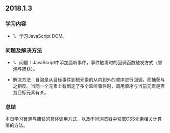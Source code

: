 ## 2018.1.3

### 学习内容
+ 1、学习JavaScript DOM。

### 问题及解决方法
+ 1、问题：JavaScript中添加监听事件，事件触发时的回调函数触发方式（冒泡与捕获）。

+ 解决方法：冒泡是从目标事件到根元素的从内到外的顺序进行回调，而捕获与之相反。当同一个元素上有绑定了多个监听事件时，调用顺序与当前元素是否为目标元素有关。

### 总结
本日学习冒泡与捕获的具体调用方式，以及不同浏览器中获取CSS元素相关计算值的方法。

